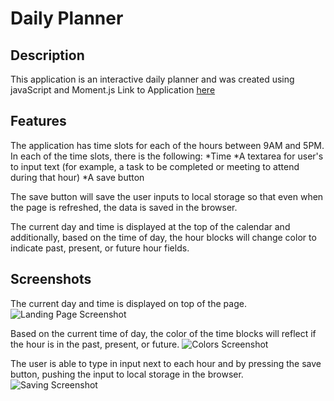 # Daily Planner

## Description
This application is an interactive daily planner and was created using javaScript and Moment.js 
Link to Application [here](https://kaykuhl.github.io/homework-5/)

## Features
The application has time slots for each of the hours between 9AM and 5PM.  In each of the time slots, there is the following:
*Time
*A textarea for user's to input text (for example, a task to be completed or meeting to attend during that hour)
*A save button

The save button will save the user inputs to local storage so that even when the page is refreshed, the data is saved in the browser.

The current day and time is displayed at the top of the calendar and additionally, based on the time of day, the hour blocks will change color to indicate past, present, or future hour fields.


## Screenshots

The current day and time is displayed on top of the page.
![Landing Page Screenshot](https://kaykuhl.github.io/homework-5/images/readme-index.PNG)

Based on the current time of day, the color of the time blocks will reflect if the hour is in the past, present, or future.
![Colors Screenshot](https://kaykuhl.github.io/homework-5/images/readme-colors.PNG)

The user is able to type in input next to each hour and by pressing the save button, pushing the input to local storage in the browser.
![Saving Screenshot](https://kaykuhl.github.io/homework-5/images/readme-save.PNG)





